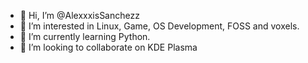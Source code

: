 - 👋 Hi, I’m @AlexxxisSanchezz
- 👀 I’m interested in Linux, Game, OS Development, FOSS and voxels.
- 🌱 I’m currently learning Python.
- 💞️ I’m looking to collaborate on KDE Plasma


<!---
AlexxxisSanchezz/AlexxxisSanchezz is a ✨ special ✨ repository because its `README.md` (this file) appears on your GitHub profile.
You can click the Preview link to take a look at your changes.
--->
